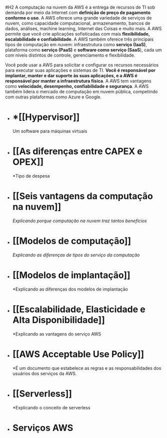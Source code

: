 #H2
A computação na nuvem da AWS é a entrega de recursos de TI sob demanda por meio da Internet com **definição de preço de pagamento conforme o uso**. A AWS oferece uma grande variedade de serviços de nuvem, como capacidade computacional, armazenamento, bancos de dados, análises, machine learning, Internet das Coisas e muito mais. A AWS permite que você crie aplicações sofisticadas com mais **flexibilidade, escalabilidade e confiabilidade**. A AWS também oferece três principais tipos de computação em nuvem: infraestrutura como **serviço (IaaS)**, plataforma como **serviço (PaaS)** e **software como serviço (SaaS**), cada um com níveis distintos de controle, gerenciamento e flexibilidade.

Você pode usar a AWS para solicitar e configurar os recursos necessários para executar suas aplicações e sistemas de TI. **Você é responsável por implantar, manter e dar suporte às suas aplicações, e a AWS é responsável por manter a infraestrutura física**. A AWS tem vantagens como **velocidade, desempenho, confiabilidade e segurança**. A AWS também lidera o mercado de computação em nuvem pública, competindo com outras plataformas como Azure e Google.

* # *[[Hypervisor]]
	Um software para máquinas virtuais
* # [[As diferenças entre CAPEX e OPEX]]
	*Tipo de despesa

* # [[Seis vantagens da computação na nuvem]]
	*Explicando porque computação na nuvem traz tantos benefícios*

* # [[Modelos de computação]]
	*Explicando as diferenças de tipos do serviço da computação*

* # [[Modelos de implantação]]
	*Explicando as diferenças dos modelos de implantação

- # [[Escalabilidade, Elasticidade e Alta Disponibilidade]]
	*Explicando as vantagens do serviço AWS 

* # [[AWS Acceptable Use Policy]]
	*É um documento que estabelece as regras e as responsabilidades dos usuários dos serviços da AWS.

* # [[Serverless]]
	*Explicando o conceito de serverless

* # Serviços AWS